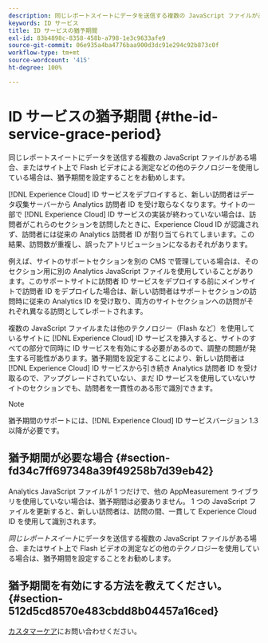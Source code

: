 ```yaml
---
description: 同じレポートスイートにデータを送信する複数の JavaScript ファイルがある場合、またはサイト上で Flash ビデオによる測定などの他のテクノロジーを使用している場合は、猶予期間を設定することをお勧めします。
keywords: ID サービス
title: ID サービスの猶予期間
exl-id: 83b4898c-8358-458b-a798-1e3c9633afe9
source-git-commit: 06e935a4ba4776baa900d3dc91e294c92b873c0f
workflow-type: tm+mt
source-wordcount: '415'
ht-degree: 100%

---
```


# ID サービスの猶予期間 {#the-id-service-grace-period}

同じレポートスイートにデータを送信する複数の JavaScript ファイルがある場合、またはサイト上で Flash ビデオによる測定などの他のテクノロジーを使用している場合は、猶予期間を設定することをお勧めします。

[!DNL Experience Cloud] ID サービスをデプロイすると、新しい訪問者はデータ収集サーバーから Analytics 訪問者 ID を受け取らなくなります。サイトの一部で [!DNL Experience Cloud] ID サービスの実装が終わっていない場合は、訪問者がこれらのセクションを訪問したときに、Experience Cloud ID が認識されず、訪問者には従来の Analytics 訪問者 ID が割り当てられてしまいます。この結果、訪問数が重複し、誤ったアトリビューションになるおそれがあります。

例えば、サイトのサポートセクションを別の CMS で管理している場合は、そのセクション用に別の Analytics JavaScript ファイルを使用していることがあります。このサポートサイトに訪問者 ID サービスをデプロイする前にメインサイトで訪問者 ID をデプロイした場合は、新しい訪問者はサポートセクションの訪問時に従来の Analytics ID を受け取り、両方のサイトセクションへの訪問がそれぞれ異なる訪問としてレポートされます。

複数の JavaScript ファイルまたは他のテクノロジー（Flash など）を使用しているサイトに [!DNL Experience Cloud] ID サービスを挿入すると、サイトのすべての部分で同時に ID サービスを有効にする必要があるので、調整の問題が発生する可能性があります。猶予期間を設定することにより、新しい訪問者は [!DNL Experience Cloud] ID サービスから引き続き Analytics 訪問者 ID を受け取るので、アップグレードされていない、まだ ID サービスを使用していないサイトのセクションでも、訪問者を一貫性のある形で識別できます。

>[!NOTE]
>
>猶予期間のサポートには、[!DNL Experience Cloud] ID サービスバージョン 1.3 以降が必要です。

## 猶予期間が必要な場合  {#section-fd34c7ff697348a39f49258b7d39eb42}

Analytics JavaScript ファイルが 1 つだけで、他の AppMeasurement ライブラリを使用していない場合は、猶予期間は必要ありません。 1 つの JavaScript ファイルを更新すると、新しい訪問者は、訪問の間、一貫して Experience Cloud ID を使用して識別されます。

*同じレポートスイート*&#x200B;にデータを送信する複数の JavaScript ファイルがある場合、またはサイト上で Flash ビデオの測定などの他のテクノロジーを使用している場合は、猶予期間を設定することをお勧めします。

## 猶予期間を有効にする方法を教えてください。 {#section-512d5cd8570e483cbdd8b04457a16ced}

[カスタマーケア](https://helpx.adobe.com/jp/marketing-cloud/contact-support.html)にお問い合わせください。
